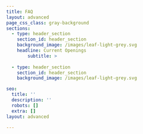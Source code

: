 ```yaml
---
title: FAQ
layout: advanced
page_css_class: gray-background
sections:
  - type: header_section
    section_id: header_section
    background_image: /images/leaf-light-grey.svg
    headline: Current Openings
        subtitle: >
      
  - type: header_section
    section_id: header_section
    background_image: /images/leaf-light-grey.svg

seo:
  title: ''
  description: ''
  robots: []
  extra: []
layout: advanced

---
```

